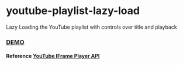 # youtube-playlist-lazy-load
Lazy Loading the YouTube playlist with controls over title and playback
### <a href="https://shivamsupr.github.io/youtube-playlist-lazy-load/src/templates/index.html" target="_blank">DEMO</a>

#### Reference <a href="https://developers.google.com/youtube/iframe_api_reference">YouTube IFrame Player API</a>
